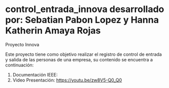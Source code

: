 # control_entrada_innova desarrollado por: Sebatian Pabon Lopez y Hanna Katherin Amaya Rojas
Proyecto Innova

Este proyecto tiene como objetivo realizar el registro de control de entrada y salida de las personas de una empresa, su contenido se encuentra a continuación:

1. Documentación IEEE: 
2. Video Presentación: https://youtu.be/zw8V5-Q0_Q0

